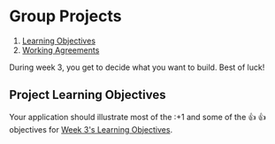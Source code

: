 # Group Projects
1. [Learning Objectives](#learning-objectives)
1. [Working Agreements](../working-agreements.md)

During week 3, you get to decide what you want to build. Best of luck!



## Project Learning Objectives

Your application should illustrate most of the :+1 and some of the :+1: :+1:
objectives for [Week 3's Learning Objectives](./learning-objectives.md).

